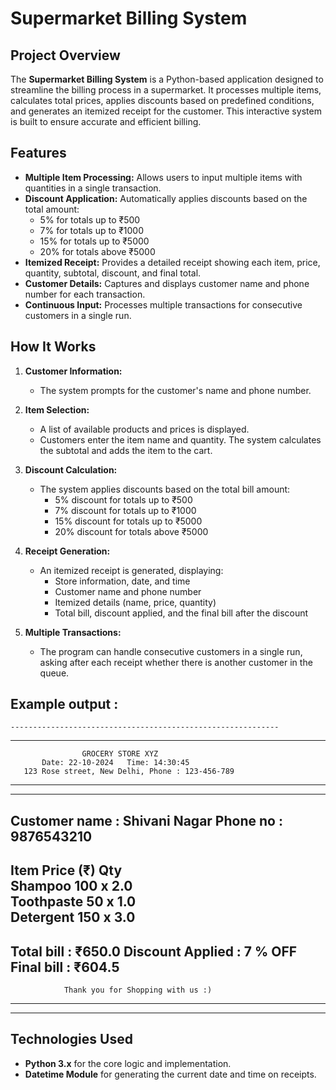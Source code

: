# Supermarket Billing System

## Project Overview

The **Supermarket Billing System** is a Python-based application designed to streamline the billing process in a supermarket. It processes multiple items, calculates total prices, applies discounts based on predefined conditions, and generates an itemized receipt for the customer. This interactive system is built to ensure accurate and efficient billing.

## Features

- **Multiple Item Processing:** Allows users to input multiple items with quantities in a single transaction.
- **Discount Application:** Automatically applies discounts based on the total amount:
  - 5% for totals up to ₹500
  - 7% for totals up to ₹1000
  - 15% for totals up to ₹5000
  - 20% for totals above ₹5000
- **Itemized Receipt:** Provides a detailed receipt showing each item, price, quantity, subtotal, discount, and final total.
- **Customer Details:** Captures and displays customer name and phone number for each transaction.
- **Continuous Input:** Processes multiple transactions for consecutive customers in a single run.

## How It Works

1. **Customer Information:**
   - The system prompts for the customer's name and phone number.
   
2. **Item Selection:**
   - A list of available products and prices is displayed.
   - Customers enter the item name and quantity. The system calculates the subtotal and adds the item to the cart.
   
3. **Discount Calculation:**
   - The system applies discounts based on the total bill amount:
     - 5% discount for totals up to ₹500
     - 7% discount for totals up to ₹1000
     - 15% discount for totals up to ₹5000
     - 20% discount for totals above ₹5000

4. **Receipt Generation:**
   - An itemized receipt is generated, displaying:
     - Store information, date, and time
     - Customer name and phone number
     - Itemized details (name, price, quantity)
     - Total bill, discount applied, and the final bill after the discount

5. **Multiple Transactions:**
   - The program can handle consecutive customers in a single run, asking after each receipt whether there is another customer in the queue.

## Example output : 
    ------------------------------------------------------------
------------------------------------------------------------
                    GROCERY STORE XYZ
           Date: 22-10-2024   Time: 14:30:45
       123 Rose street, New Delhi, Phone : 123-456-789
------------------------------------------------------------
------------------------------------------------------------
Customer name    :    Shivani Nagar
Phone no         :    9876543210
------------------------------------------------------------
Item             Price (₹)   Qty  
Shampoo           100        x   2.0  
Toothpaste         50        x   1.0  
Detergent         150        x   3.0  
------------------------------------------------------------
Total bill         :  ₹650.0
Discount Applied   :  7 % OFF
Final bill         :  ₹604.5
------------------------------------------------------------

                Thank you for Shopping with us :)

------------------------------------------------------------
------------------------------------------------------------


## Technologies Used

- **Python 3.x** for the core logic and implementation.
- **Datetime Module** for generating the current date and time on receipts.
